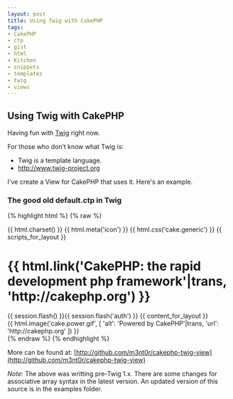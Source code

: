 ```yaml
--- 
layout: post
title: Using Twig with CakePHP
tags: 
- CakePHP
- ctp
- gist
- html
- Kitchen
- snippets
- templates
- twig
- views
---
```


## Using Twig with CakePHP

Having fun with <a href="http://www.twig-project.org/" target="_blank">Twig</a> right now. 

For those who don’t know what Twig is:

- Twig is a template language.
- <a href="http://www.twig-project.org/" target="_blank">http://www.twig-project.org</a><!--more-->

I've create a View for CakePHP that uses it. Here's an example.

### The good old default.ctp in Twig

{% highlight html %}
{% raw %}
<!DOCTYPE HTML PUBLIC "-//W3C//DTD HTML 4.01//EN">
<html>
  <head>
	{{ html.charset() }}
	<title>{{ 'CakePHP: the rapid development php framework'|trans }}: {{ title_for_layout }}</title>
	{{ html.meta('icon') }}
	{{ html.css('cake.generic') }}
	{{ scripts_for_layout }}
  </head>
  <body>
	<div id="container">
		<div id="header"> 
			<h1>{{
				html.link('CakePHP: the rapid development php framework'|trans, 'http://cakephp.org')
			}}</h1>
		</div>
		<div id="content">
			{{ session.flash() }}{{ session.flash('auth') }}
			{{ content_for_layout }}
		</div>
		<div id="footer">
		{{
			html.image('cake.power.gif', [
				'alt': 'Powered by CakePHP'|trans,
				'url': 'http://cakephp.org'
			])
		}}
		</div>
	</div>
  </body>
</html>
{% endraw %}
{% endhighlight %}

More can be found at: [http://github.com/m3nt0r/cakephp-twig-view](http://github.com/m3nt0r/cakephp-twig-view)

_Note:_
The above was writting pre-Twig 1.x. There are some changes for associative array syntax in the latest version.
An updated version of this source is in the examples folder.
